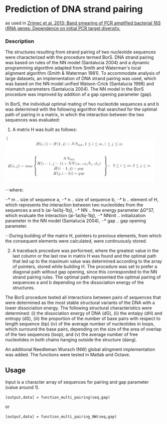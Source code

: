 # Prediction of DNA strand pairing 
as used in [Zrimec et al. 2013: Band smearing of PCR amplified bacterial 16S rRNA genes: Dependence on initial PCR target diversity.](https://www.sciencedirect.com/science/article/pii/S0167701213002467?via%3Dihub)

### Description

The structures resulting from strand pairing of two nucleotide sequences were characterized with the procedure termed BorS. DNA strand pairing was based on rules of the NN model (Santalucia 2004) and a dynamic programming algorithm adapted from Smith and Waterman's local alignment algorithm (Smith & Waterman 1981). To accommodate analysis of large datasets, an implementation of DNA strand pairing was used, which was based on the NN model unified Watson-Crick (Santalucia 1998) and mismatch parameters (Santalucia 2004). The NN model in the BorS procedure was improved by addition of a gap opening parameter (gap).

In BorS, the individual optimal mating of two nucleotide sequences a and b was determined with the following algorithm that searched for the optimal path of pairing in a matrix, in which the interaction between the two sequences was evaluated:

1. A matrix H was built as follows:

<img src="https://github.com/JanZrimec/DNA_strand_pairing_BorS/blob/master/Figure1.png" width="480">

⋅⋅⋅where:

⋅⋅* m 	.. size of sequence a,
⋅⋅* n 	.. size of sequence b,
⋅⋅* b 	.. element of H, which represents the interaction between two nucleotides from the 	sequences a and b (ai-1ai/bj-1bj), 
⋅⋅* NN 	.. free energy parameter ΔG°37, which evaluate the interaction (ai-1ai/bj-1bj), 
⋅⋅* NNinit 	.. initialization parameter in the NN model (Santalucia 2004),
⋅⋅* gap 	.. gap opening parameter.

⋅⋅⋅During building of the matrix H, pointers to previous elements, from which the consequent elements were calculated, were continuously stored.

2. A traceback procedure was performed, where the greatest value in the last column or the last row in matrix H was found and the optimal path that led up to the maximum value was determined according to the array of pointers, stored while building H. The procedure was set to prefer a diagonal path without gap opening, since this corresponded to the NN strand pairing rules. The optimal path represented the optimal pairing of sequences a and b depending on the dissociation energy of the structures.

The BorS procedure tested all interactions between pairs of sequences that were determined as the most stable structural variants of the DNA with a lower dissociation energy. The following structural characteristics were determined: (i) the dissociation energy of DNA (dG), (ii) the entalpy (dH) and entropy (dS), (iii) the proportion of the number of base pairs with respect to length sequence (bp) (iv) of the average number of nucleotides in loops, which surround the base pairs, depending on the size of the area of overlap of the two sequences (loop), and (v) the average number of free nucleotides in both chains hanging outside the structure (dang).

An additional Needleman Wunsch (NW) global alingment implementation was added. The functions were tested in Matlab and Octave.

## Usage

Input is a character array of sequences for pairing and gap parameter (value around 1).

```[output,data] = function_multi_pairing(seq,gap)```

or 

```[output,data] = function_multi_pairing_NW(seq,gap)```
